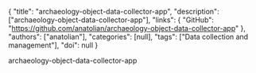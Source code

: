 {
  "title": "archaeology-object-data-collector-app",
  "description": ["archaeology-object-data-collector-app"],
  "links": {
    "GitHub": "https://github.com/anatolian/archaeology-object-data-collector-app"
  },
  "authors": ["anatolian"],
  "categories": [null],
  "tags": ["Data collection and management"],
  "doi": null
}

<!-- Generated by csv2md.R – do not edit by hand -->

archaeology-object-data-collector-app